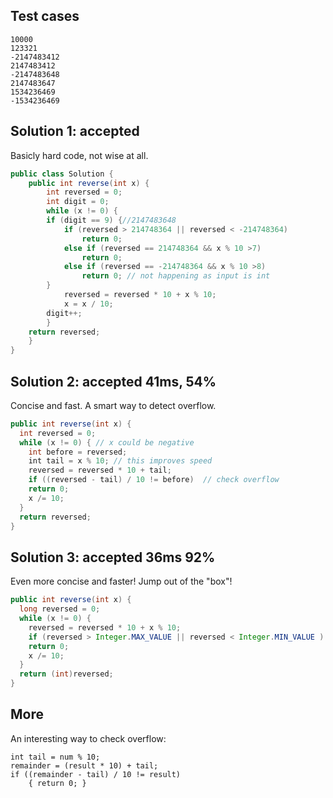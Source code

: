 ## Test cases
```
10000
123321
-2147483412
2147483412
-2147483648
2147483647
1534236469
-1534236469
```

## Solution 1: accepted

Basicly hard code, not wise at all.  

```java
public class Solution {
    public int reverse(int x) {
        int reversed = 0;
    	int digit = 0;
    	while (x != 0) {
		if (digit == 9) {//2147483648
			if (reversed > 214748364 || reversed < -214748364)
				return 0;
			else if (reversed == 214748364 && x % 10 >7)
				return 0;
			else if (reversed == -214748364 && x % 10 >8)
				return 0; // not happening as input is int
		}
    		reversed = reversed * 10 + x % 10;
    		x = x / 10;
		digit++;
        }
	return reversed;
    }
}
```

## Solution 2: accepted 41ms, 54%

Concise and fast. A smart way to detect overflow.   

```java
public int reverse(int x) {
  int reversed = 0;
  while (x != 0) { // x could be negative
    int before = reversed;
    int tail = x % 10; // this improves speed
    reversed = reversed * 10 + tail;
    if ((reversed - tail) / 10 != before)  // check overflow
	return 0;
    x /= 10;
  }
  return reversed;
}
```

## Solution 3: accepted 36ms 92%

Even more concise and faster! Jump out of the "box"!  

```java
public int reverse(int x) {
  long reversed = 0;
  while (x != 0) {
    reversed = reversed * 10 + x % 10;
    if (reversed > Integer.MAX_VALUE || reversed < Integer.MIN_VALUE )
	return 0;
    x /= 10;
  }
  return (int)reversed;
}
```
## More
An interesting way to check overflow:
```
int tail = num % 10;
remainder = (result * 10) + tail;
if ((remainder - tail) / 10 != result)
	{ return 0; }
```
